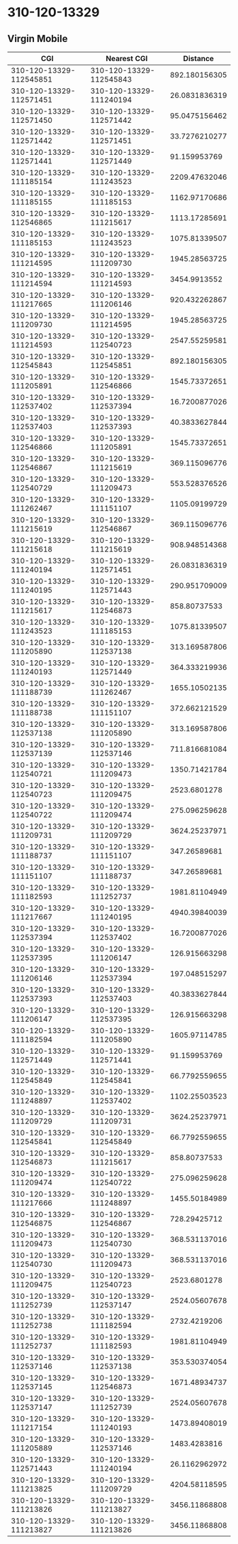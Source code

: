 # 310-120-13329
## Virgin Mobile


| CGI | Nearest CGI | Distance |
|-----|-------------|----------|
| 310-120-13329-112545851 | 310-120-13329-112545843 | 892.180156305 |
| 310-120-13329-112571451 | 310-120-13329-111240194 | 26.0831836319 |
| 310-120-13329-112571450 | 310-120-13329-112571442 | 95.0475156462 |
| 310-120-13329-112571442 | 310-120-13329-112571451 | 33.7276210277 |
| 310-120-13329-112571441 | 310-120-13329-112571449 | 91.159953769 |
| 310-120-13329-111185154 | 310-120-13329-111243523 | 2209.47632046 |
| 310-120-13329-111185155 | 310-120-13329-111185153 | 1162.97170686 |
| 310-120-13329-112546865 | 310-120-13329-111215617 | 1113.17285691 |
| 310-120-13329-111185153 | 310-120-13329-111243523 | 1075.81339507 |
| 310-120-13329-111214595 | 310-120-13329-111209730 | 1945.28563725 |
| 310-120-13329-111214594 | 310-120-13329-111214593 | 3454.9913552 |
| 310-120-13329-111217665 | 310-120-13329-111206146 | 920.432262867 |
| 310-120-13329-111209730 | 310-120-13329-111214595 | 1945.28563725 |
| 310-120-13329-111214593 | 310-120-13329-112540723 | 2547.55259581 |
| 310-120-13329-112545843 | 310-120-13329-112545851 | 892.180156305 |
| 310-120-13329-111205891 | 310-120-13329-112546866 | 1545.73372651 |
| 310-120-13329-112537402 | 310-120-13329-112537394 | 16.7200877026 |
| 310-120-13329-112537403 | 310-120-13329-112537393 | 40.3833627844 |
| 310-120-13329-112546866 | 310-120-13329-111205891 | 1545.73372651 |
| 310-120-13329-112546867 | 310-120-13329-111215619 | 369.115096776 |
| 310-120-13329-112540729 | 310-120-13329-111209473 | 553.528376526 |
| 310-120-13329-111262467 | 310-120-13329-111151107 | 1105.09199729 |
| 310-120-13329-111215619 | 310-120-13329-112546867 | 369.115096776 |
| 310-120-13329-111215618 | 310-120-13329-111215619 | 908.948514368 |
| 310-120-13329-111240194 | 310-120-13329-112571451 | 26.0831836319 |
| 310-120-13329-111240195 | 310-120-13329-112571443 | 290.951709009 |
| 310-120-13329-111215617 | 310-120-13329-112546873 | 858.80737533 |
| 310-120-13329-111243523 | 310-120-13329-111185153 | 1075.81339507 |
| 310-120-13329-111205890 | 310-120-13329-112537138 | 313.169587806 |
| 310-120-13329-111240193 | 310-120-13329-112571449 | 364.333219936 |
| 310-120-13329-111188739 | 310-120-13329-111262467 | 1655.10502135 |
| 310-120-13329-111188738 | 310-120-13329-111151107 | 372.662121529 |
| 310-120-13329-112537138 | 310-120-13329-111205890 | 313.169587806 |
| 310-120-13329-112537139 | 310-120-13329-112537146 | 711.816681084 |
| 310-120-13329-112540721 | 310-120-13329-111209473 | 1350.71421784 |
| 310-120-13329-112540723 | 310-120-13329-111209475 | 2523.6801278 |
| 310-120-13329-112540722 | 310-120-13329-111209474 | 275.096259628 |
| 310-120-13329-111209731 | 310-120-13329-111209729 | 3624.25237971 |
| 310-120-13329-111188737 | 310-120-13329-111151107 | 347.26589681 |
| 310-120-13329-111151107 | 310-120-13329-111188737 | 347.26589681 |
| 310-120-13329-111182593 | 310-120-13329-111252737 | 1981.81104949 |
| 310-120-13329-111217667 | 310-120-13329-111240195 | 4940.39840039 |
| 310-120-13329-112537394 | 310-120-13329-112537402 | 16.7200877026 |
| 310-120-13329-112537395 | 310-120-13329-111206147 | 126.915663298 |
| 310-120-13329-111206146 | 310-120-13329-112537394 | 197.048515297 |
| 310-120-13329-112537393 | 310-120-13329-112537403 | 40.3833627844 |
| 310-120-13329-111206147 | 310-120-13329-112537395 | 126.915663298 |
| 310-120-13329-111182594 | 310-120-13329-111205890 | 1605.97114785 |
| 310-120-13329-112571449 | 310-120-13329-112571441 | 91.159953769 |
| 310-120-13329-112545849 | 310-120-13329-112545841 | 66.7792559655 |
| 310-120-13329-111248897 | 310-120-13329-112537402 | 1102.25503523 |
| 310-120-13329-111209729 | 310-120-13329-111209731 | 3624.25237971 |
| 310-120-13329-112545841 | 310-120-13329-112545849 | 66.7792559655 |
| 310-120-13329-112546873 | 310-120-13329-111215617 | 858.80737533 |
| 310-120-13329-111209474 | 310-120-13329-112540722 | 275.096259628 |
| 310-120-13329-111217666 | 310-120-13329-111248897 | 1455.50184989 |
| 310-120-13329-112546875 | 310-120-13329-112546867 | 728.29425712 |
| 310-120-13329-111209473 | 310-120-13329-112540730 | 368.531137016 |
| 310-120-13329-112540730 | 310-120-13329-111209473 | 368.531137016 |
| 310-120-13329-111209475 | 310-120-13329-112540723 | 2523.6801278 |
| 310-120-13329-111252739 | 310-120-13329-112537147 | 2524.05607678 |
| 310-120-13329-111252738 | 310-120-13329-111182594 | 2732.4219206 |
| 310-120-13329-111252737 | 310-120-13329-111182593 | 1981.81104949 |
| 310-120-13329-112537146 | 310-120-13329-112537138 | 353.530374054 |
| 310-120-13329-112537145 | 310-120-13329-112546873 | 1671.48934737 |
| 310-120-13329-112537147 | 310-120-13329-111252739 | 2524.05607678 |
| 310-120-13329-111217154 | 310-120-13329-111240193 | 1473.89408019 |
| 310-120-13329-111205889 | 310-120-13329-112537146 | 1483.4283816 |
| 310-120-13329-112571443 | 310-120-13329-111240194 | 26.1162962972 |
| 310-120-13329-111213825 | 310-120-13329-111209729 | 4204.58118595 |
| 310-120-13329-111213826 | 310-120-13329-111213827 | 3456.11868808 |
| 310-120-13329-111213827 | 310-120-13329-111213826 | 3456.11868808 |
